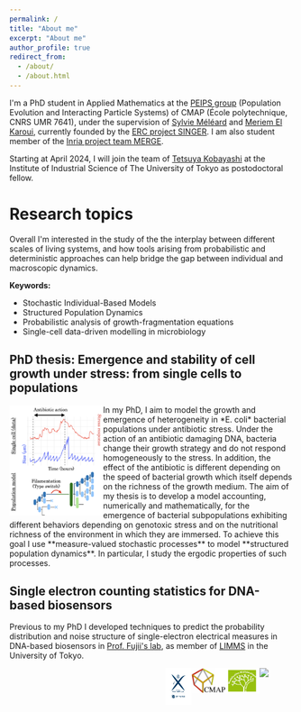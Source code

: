 ```yaml
---
permalink: /
title: "About me"
excerpt: "About me"
author_profile: true
redirect_from: 
  - /about/
  - /about.html
---
```



I'm a PhD student in Applied Mathematics at the [PEIPS group](https://cmap.ip-paris.fr/en/research/probability/peips) (Population Evolution and Interacting Particle Systems) of  CMAP (École polytechnique, CNRS UMR 7641), under the supervision of [Sylvie Méléard](https://sites.google.com/view/sylvie-meleard/accueil) and [Meriem El Karoui](http://www.elkarouilab.fr/), currently founded by the [ERC project SINGER](https://www.ip-paris.fr/erc-singer-stochastic-dynamics-single-cells-growth-emergence-and-resistance). I am also student member of the [Inria project team MERGE](https://cmap.ip-paris.fr/en/research/probability/merge). 

Starting at April 2024, I will join the team of [Tetsuya Kobayashi](https://research.crmind.net/) at the Institute of Industrial Science of The University of Tokyo as postodoctoral fellow.

# Research topics

Overall I'm interested in the study of the the interplay between different scales of living systems, and how tools arising from probabilistic and deterministic approaches can help bridge the gap between individual and macroscopic dynamics.

**Keywords:**
* Stochastic Individual-Based Models
* Structured Population Dynamics
* Probabilistic analysis of growth-fragmentation equations 
* Single-cell data-driven modelling in microbiology

## PhD thesis: Emergence and stability of cell growth under stress: from single cells to populations
<img align="left" width="33%" src="/images/fig_ecoligrowth.png">
In my PhD, I aim to model the growth and emergence of heterogeneity in *E. coli* bacterial populations under antibiotic stress. Under the action of an antibiotic damaging DNA, bacteria change their growth strategy and do not respond homogeneously to the stress. In addition, the effect of the antibiotic is different depending on the speed of bacterial growth which itself depends on the richness of the growth medium. The aim of my thesis is to develop a model accounting, numerically and mathematically, for the emergence of bacterial subpopulations exhibiting different behaviors depending on genotoxic stress and on the nutritional richness of the environment in which they are immersed. To achieve this goal I use **measure-valued stochastic processes** to model **structured population dynamics**. In particular, I study the ergodic properties of such processes.

## Single electron counting statistics for DNA-based biosensors
 Previous to my PhD I developed techniques to predict the probability distribution and noise structure of single-electron electrical measures in DNA-based biosensors in [Prof. Fujii's lab](http://www.microfluidics.iis.u-tokyo.ac.jp/), as member of [LIMMS](https://limmshp.iis.u-tokyo.ac.jp/) in the University of Tokyo.


<a href="https://www.ip-paris.fr/erc-singer-stochastic-dynamics-single-cells-growth-emergence-and-resistance"><img align="right" width="12%" src="https://www.ip-paris.fr/sites/default/files/pages/images/logo-EU%5B43%5D.png"></a>
<a href="http://www.cmap.polytechnique.fr/chaire-mmb/"><img align="right" width="12%" src="/images/LogoMMB.jpeg"></a>
<a href="https://portail.polytechnique.edu/cmap/en/cmap-website"><img align="right" width="12%" src="/images/logo-cmap_a_cote.jpeg"></a>
<a href="https://www.polytechnique.edu/"><img align="right" width="9%" src="/images/logo_x.png"></a>
